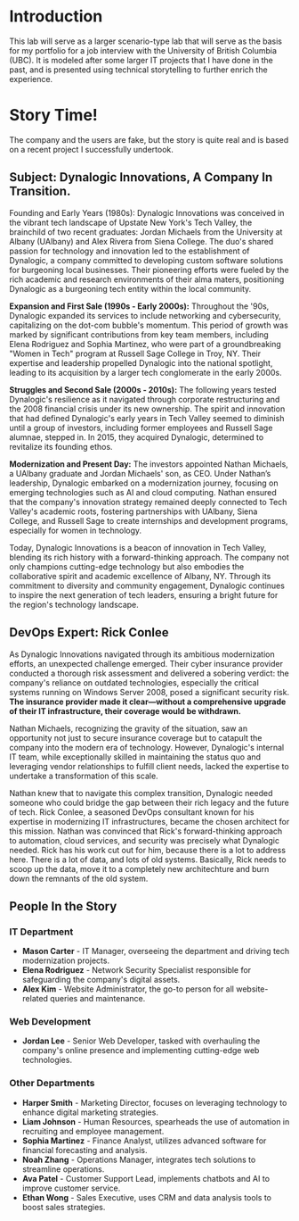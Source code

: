# Introduction
This lab will serve as a larger scenario-type lab that will serve as the basis for my portfolio for a job interview with the University of British Columbia (UBC). It is modeled after some larger IT projects that I have done in the past, and is presented using technical storytelling to further enrich the experience.  

# Story Time!
The company and the users are fake, but the story is quite real and is based on a recent project I successfully undertook. 

## Subject: Dynalogic Innovations, A Company In Transition.
Founding and Early Years (1980s): Dynalogic Innovations was conceived in the vibrant tech landscape of Upstate New York's Tech Valley, the brainchild of two recent graduates: Jordan Michaels from the University at Albany (UAlbany) and Alex Rivera from Siena College. The duo's shared passion for technology and innovation led to the establishment of Dynalogic, a company committed to developing custom software solutions for burgeoning local businesses. Their pioneering efforts were fueled by the rich academic and research environments of their alma maters, positioning Dynalogic as a burgeoning tech entity within the local community.

**Expansion and First Sale (1990s - Early 2000s):** Throughout the '90s, Dynalogic expanded its services to include networking and cybersecurity, capitalizing on the dot-com bubble's momentum. This period of growth was marked by significant contributions from key team members, including Elena Rodriguez and Sophia Martinez, who were part of a groundbreaking "Women in Tech" program at Russell Sage College in Troy, NY. Their expertise and leadership propelled Dynalogic into the national spotlight, leading to its acquisition by a larger tech conglomerate in the early 2000s.

**Struggles and Second Sale (2000s - 2010s):** The following years tested Dynalogic's resilience as it navigated through corporate restructuring and the 2008 financial crisis under its new ownership. The spirit and innovation that had defined Dynalogic's early years in Tech Valley seemed to diminish until a group of investors, including former employees and Russell Sage alumnae, stepped in. In 2015, they acquired Dynalogic, determined to revitalize its founding ethos.

**Modernization and Present Day:** The investors appointed Nathan Michaels, a UAlbany graduate and Jordan Michaels' son, as CEO. Under Nathan’s leadership, Dynalogic embarked on a modernization journey, focusing on emerging technologies such as AI and cloud computing. Nathan ensured that the company's innovation strategy remained deeply connected to Tech Valley's academic roots, fostering partnerships with UAlbany, Siena College, and Russell Sage to create internships and development programs, especially for women in technology.

Today, Dynalogic Innovations is a beacon of innovation in Tech Valley, blending its rich history with a forward-thinking approach. The company not only champions cutting-edge technology but also embodies the collaborative spirit and academic excellence of Albany, NY. Through its commitment to diversity and community engagement, Dynalogic continues to inspire the next generation of tech leaders, ensuring a bright future for the region's technology landscape.

## DevOps Expert: Rick Conlee 
As Dynalogic Innovations navigated through its ambitious modernization efforts, an unexpected challenge emerged. Their cyber insurance provider conducted a thorough risk assessment and delivered a sobering verdict: the company's reliance on outdated technologies, especially the critical systems running on Windows Server 2008, posed a significant security risk. **The insurance provider made it clear—without a comprehensive upgrade of their IT infrastructure, their coverage would be withdrawn.**

Nathan Michaels, recognizing the gravity of the situation, saw an opportunity not just to secure insurance coverage but to catapult the company into the modern era of technology. However, Dynalogic's internal IT team, while exceptionally skilled in maintaining the status quo and leveraging vendor relationships to fulfill client needs, lacked the expertise to undertake a transformation of this scale.

Nathan knew that to navigate this complex transition, Dynalogic needed someone who could bridge the gap between their rich legacy and the future of tech. Rick Conlee, a seasoned DevOps consultant known for his expertise in modernizing IT infrastructures, became the chosen architect for this mission. Nathan was convinced that Rick's forward-thinking approach to automation, cloud services, and security was precisely what Dynalogic needed.
Rick has his work cut out for him, because there is a lot to address here. There is a lot of data, and lots of old systems. 
Basically, Rick needs to scoop up the data, move it to a completely new architechture and burn down the remnants of the old system. 

## People In the Story

### IT Department
- **Mason Carter** - IT Manager, overseeing the department and driving tech modernization projects.
- **Elena Rodriguez** - Network Security Specialist responsible for safeguarding the company's digital assets.
- **Alex Kim** - Website Administrator, the go-to person for all website-related queries and maintenance.

### Web Development
- **Jordan Lee** - Senior Web Developer, tasked with overhauling the company's online presence and implementing cutting-edge web technologies.

### Other Departments
- **Harper Smith** - Marketing Director, focuses on leveraging technology to enhance digital marketing strategies.
- **Liam Johnson** - Human Resources, spearheads the use of automation in recruiting and employee management.
- **Sophia Martinez** - Finance Analyst, utilizes advanced software for financial forecasting and analysis.
- **Noah Zhang** - Operations Manager, integrates tech solutions to streamline operations.
- **Ava Patel** - Customer Support Lead, implements chatbots and AI to improve customer service.
- **Ethan Wong** - Sales Executive, uses CRM and data analysis tools to boost sales strategies.


